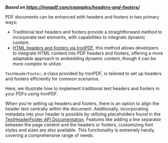 ***Based on <https://ironpdf.com/examples/headers-and-footers/>***

PDF documents can be enhanced with headers and footers in two primary ways:

- Traditional text headers and footers provide a straightforward method to incorporate text elements, with capabilities to integrate dynamic content.
- [HTML headers and footers via IronPDF](https://ironpdf.com/examples/html-headers-and-footers/), this method allows developers to integrate HTML content into PDF headers and footers, offering a more adaptable approach to embedding dynamic content, though it can be more complex to utilize.

`TextHeaderFooter`, a class provided by IronPDF, is tailored to set up headers and footers efficiently for common scenarios.

Here, we illustrate how to implement traditional text headers and footers in your PDFs using IronPDF.

When you're setting up headers and footers, there is an option to align the header text centrally within the document. Additionally, incorporating metadata into your header is possible by utilizing placeholders found in the [TextHeaderFooter API Documentation](https://ironpdf.com/object-reference/api/IronPdf.TextHeaderFooter.html). Features like adding a line separator between the page content and the headers or footers, customizing font styles and sizes are also available. This functionality is extremely handy, covering a comprehensive range of needs.